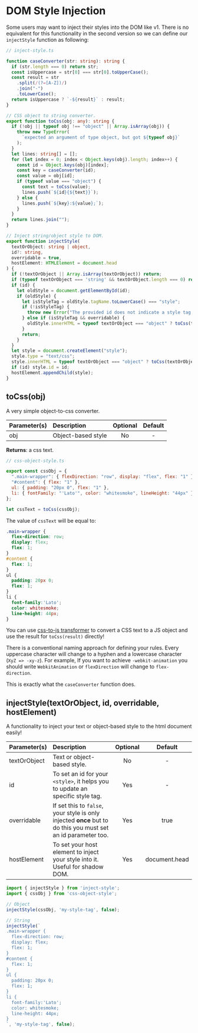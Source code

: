 # DOM Style Injection

Some users may want to inject their styles into the DOM like v1. There is no equivalent for this functionality in the second version so we can define our `injectStyle` function as following:

```typescript
// inject-style.ts

function caseConverter(str: string): string {
  if (str.length === 0) return str;
  const isUppercase = str[0] === str[0].toUpperCase();
  const result = str
    .split(/(?=[A-Z])/)
    .join("-")
    .toLowerCase();
  return isUppercase ? `-${result}` : result;
}

// CSS object to string converter.
export function toCss(obj: any): string {
  if (!obj || typeof obj !== "object" || Array.isArray(obj)) {
    throw new TypeError(
      `expected an argument of type object, but got ${typeof obj}`
    );
  }
  let lines: string[] = [];
  for (let index = 0; index < Object.keys(obj).length; index++) {
    const id = Object.keys(obj)[index];
    const key = caseConverter(id);
    const value = obj[id];
    if (typeof value === "object") {
      const text = toCss(value);
      lines.push(`${id}{${text}}`);
    } else {
      lines.push(`${key}:${value};`);
    }
  }
  return lines.join("");
}

// Inject string/object style to DOM.
export function injectStyle(
  textOrObject: string | object,
  id?: string,
  overridable = true,
  hostElement: HTMLElement = document.head
) {
  if (!textOrObject || Array.isArray(textOrObject)) return;
  if (typeof textOrObject === 'string' && textOrObject.length === 0) return;
  if (id) {
    let oldStyle = document.getElementById(id);
    if (oldStyle) {
      let isStyleTag = oldStyle.tagName.toLowerCase() === "style";
      if (!isStyleTag) {
        throw new Error("The provided id does not indicate a style tag.");
      } else if (isStyleTag && overridable) {
        oldStyle.innerHTML = typeof textOrObject === "object" ? toCss(textOrObject) : textOrObject;
      }
      return;
    }
  }
  let style = document.createElement("style");
  style.type = "text/css";
  style.innerHTML = typeof textOrObject === "object" ? toCss(textOrObject) : textOrObject;
  if (id) style.id = id;
  hostElement.appendChild(style);
}
```

## toCss\(obj\)

A very simple object-to-css converter.

| Parameter\(s\) | Description | Optional | Default |
| :--- | :--- | :---: | :---: |
| obj | Object-based style | No | - |

**Returns**: a css text.

```javascript
// css-object-style.ts

export const cssObj = {
  ".main-wrapper": { flexDirection: "row", display: "flex", flex: "1" },
  "#content": { flex: "1" },
  ul: { padding: "20px 0", flex: "1" },
  li: { fontFamily: "'Lato'", color: "whitesmoke", lineHeight: "44px" }
};

let cssText = toCss(cssObj);
```

The value of `cssText` will be equal to:

```css
.main-wrapper {
  flex-direction: row;
  display: flex;
  flex: 1;
}
#content {
  flex: 1;
}
ul {
  padding: 20px 0;
  flex: 1;
}
li {
  font-family:'Lato';
  color: whitesmoke;
  line-height: 44px;
}
```

You can use [css-to-js transformer](https://transform.tools/css-to-js) to convert a CSS text to a JS object and use the result for `toCss(result)` directly!

There is a conventional naming approach for defining your rules. Every uppercase character will change to a hyphen and a lowercase character \(`XyZ => -xy-z`\). For example, If you want to achieve `-webkit-animation` you should write `WebkitAnimation` or `flexDirection` will change to `flex-direction`.

This is exactly what the `caseConverter` function does.

## injectStyle\(textOrObject, id, overridable, hostElement\)

A functionality to inject your text or object-based style to the html document easily!

| Parameter\(s\) | Description | Optional | Default |
| :--- | :--- | :---: | :---: |
| textOrObject | Text or object-based style. | No | - |
| id | To set an id for your `<style>`, it helps you to update an specific style tag. | Yes | - |
| overridable | If set this to `false`, your style is only injected **once** but to do this you must set an id parameter too. | Yes | true |
| hostElement | To set your host element to inject your style into it. Useful for shadow DOM. | Yes | document.head |

```javascript
import { injectStyle } from 'inject-style';
import { cssObj } from 'css-object-style';

// Object
injectStyle(cssObj, 'my-style-tag', false);

// String
injectStyle(`
.main-wrapper {
  flex-direction: row;
  display: flex;
  flex: 1;
}
#content {
  flex: 1;
}
ul {
  padding: 20px 0;
  flex: 1;
}
li {
  font-family:'Lato';
  color: whitesmoke;
  line-height: 44px;
}
`, 'my-style-tag', false);
```

